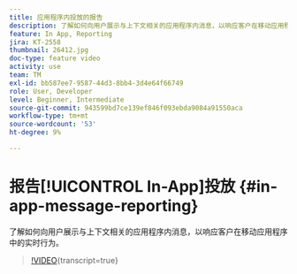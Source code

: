 ```yaml
---
title: 应用程序内投放的报告
description: 了解如何向用户展示与上下文相关的应用程序内消息，以响应客户在移动应用程序中的实时行为。
feature: In App, Reporting
jira: KT-2558
thumbnail: 26412.jpg
doc-type: feature video
activity: use
team: TM
exl-id: bb587ee7-9587-44d3-8bb4-3d4e64f66749
role: User, Developer
level: Beginner, Intermediate
source-git-commit: 943599bd7ce139ef846f093ebda9084a91550aca
workflow-type: tm+mt
source-wordcount: '53'
ht-degree: 9%

---
```


# 报告[!UICONTROL In-App]投放 {#in-app-message-reporting}

了解如何向用户展示与上下文相关的应用程序内消息，以响应客户在移动应用程序中的实时行为。

>[!VIDEO](https://video.tv.adobe.com/v/34755?learn=on&captions=chi_hans){transcript=true}
